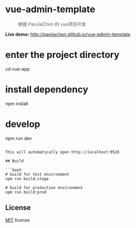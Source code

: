# vue-admin-template

> 根据 PanJiaChen 的 vue项目开发

**Live demo:** http://panjiachen.github.io/vue-admin-template

# enter the project directory
cd vue-app

# install dependency
npm install

# develop
npm run dev
```

This will automatically open http://localhost:9528

## Build

```bash
# build for test environment
npm run build:stage

# build for production environment
npm run build:prod
```

## License

[MIT](https://github.com/PanJiaChen/vue-admin-template/blob/master/LICENSE) license.
